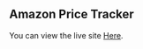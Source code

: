 ## Amazon Price Tracker

You can view the live site [Here](http://my-amazon-pricetracker.herokuapp.com).